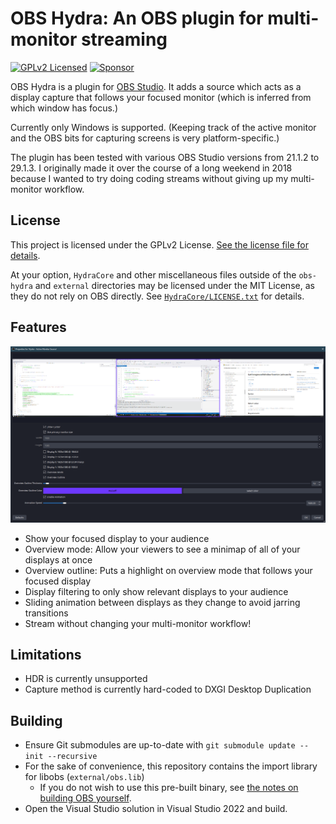 OBS Hydra: An OBS plugin for multi-monitor streaming
=======================================================================================================================

[![GPLv2 Licensed](https://img.shields.io/github/license/pathogendavid/obs-hydra?style=flat-square)](LICENSE.txt)
[![Sponsor](https://img.shields.io/badge/sponsor-%E2%9D%A4-lightgrey?logo=github&style=flat-square)](https://github.com/sponsors/PathogenDavid)

OBS Hydra is a plugin for [OBS Studio](https://obsproject.com/). It adds a source which acts as a display capture that follows your focused monitor (which is inferred from which window has focus.)

Currently only Windows is supported. (Keeping track of the active monitor and the OBS bits for capturing screens is very platform-specific.)

The plugin has been tested with various OBS Studio versions from 21.1.2 to 29.1.3. I originally made it over the course of a long weekend in 2018 because I wanted to try doing coding streams without giving up my multi-monitor workflow.

## License

This project is licensed under the GPLv2 License. [See the license file for details](LICENSE.txt).

At your option, `HydraCore` and other miscellaneous files outside of the `obs-hydra` and `external` directories may be licensed under the MIT License, as they do not rely on OBS directly. See [`HydraCore/LICENSE.txt`](HydraCore/LICENSE.txt) for details.

## Features

![Screenshot of the OBS properties window for the Hydra active monitor source](docs/screenshot.png)

* Show your focused display to your audience
* Overview mode: Allow your viewers to see a minimap of all of your displays at once
* Overview outline: Puts a highlight on overview mode that follows your focused display
* Display filtering to only show relevant displays to your audience
* Sliding animation between displays as they change to avoid jarring transitions
* Stream without changing your multi-monitor workflow!

## Limitations

* HDR is currently unsupported
* Capture method is currently hard-coded to DXGI Desktop Duplication

## Building

* Ensure Git submodules are up-to-date with `git submodule update --init --recursive`
* For the sake of convenience, this repository contains the import library for libobs (`external/obs.lib`)
    * If you do not wish to use this pre-built binary, see [the notes on building OBS yourself](external/UpdatingObs.md).
* Open the Visual Studio solution in Visual Studio 2022 and build.
